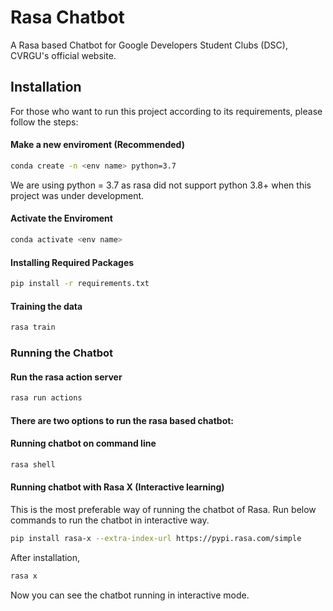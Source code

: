 # Rasa Chatbot

A Rasa based Chatbot for Google Developers Student Clubs (DSC), CVRGU's official website.

## Installation

For those who want to run this project according to its requirements, please follow the steps:

#### Make a new enviroment (Recommended)
```bash
conda create -n <env name> python=3.7
```
We are using python = 3.7 as rasa did not support python 3.8+ when this project was under development.
#### Activate the Enviroment
```bash
conda activate <env name>
```
#### Installing Required Packages
```bash
pip install -r requirements.txt
```

#### Training the data
```bash
rasa train
```

### Running the Chatbot

#### Run the rasa action server

``` bash 
rasa run actions
```

#### There are two options to run the rasa based chatbot:

#### Running chatbot on command line

``` bash
rasa shell
```
#### Running chatbot with Rasa X (Interactive learning)

This is the most preferable way of running the chatbot of Rasa. Run below commands to run the chatbot in interactive way.
 ```bash
pip install rasa-x --extra-index-url https://pypi.rasa.com/simple
```
After installation,
```bash
rasa x
```
Now you can see the chatbot running in interactive mode.
